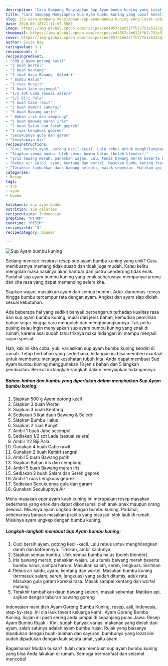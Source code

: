 ```yaml
---
description: "Cara Gampang Menyiapkan Sup Ayam bumbu kuning yang Lezat Sekali"
title: "Cara Gampang Menyiapkan Sup Ayam bumbu kuning yang Lezat Sekali"
slug: 132-cara-gampang-menyiapkan-sup-ayam-bumbu-kuning-yang-lezat-sekali
date: 2020-09-18T21:11:57.598Z
image: https://img-global.cpcdn.com/recipes/ed4857c2e632ffb7/751x532cq70/sup-ayam-bumbu-kuning-foto-resep-utama.jpg
thumbnail: https://img-global.cpcdn.com/recipes/ed4857c2e632ffb7/751x532cq70/sup-ayam-bumbu-kuning-foto-resep-utama.jpg
cover: https://img-global.cpcdn.com/recipes/ed4857c2e632ffb7/751x532cq70/sup-ayam-bumbu-kuning-foto-resep-utama.jpg
author: Essie Day
ratingvalue: 3.1
reviewcount: 3
recipeingredient:
- "500 g Ayam potong kecil"
- "3 buah Wortel"
- "3 buah Kentang"
- "3 ikat daun Bawang  Seledri"
- " Bumbu Halus"
- "2 ruas Kunyit"
- "1 buah Jahe sejempol"
- "1/2 sdt Lada sesuai selera"
- "1/2 Biji Pala"
- "4 buah Cabe rawit"
- "2 buah Kemiri sangrai"
- "5 buah Bawang putih"
- " Bahan iris dan cemplung"
- "5 buah Bawang merah iris"
- "2 buah Salam dan Sereh geprek"
- "1 ruas Lengkuas geprek"
- "Secukupnya gula dan garam"
- "Secukupnya Air"
recipeinstructions:
- "Cuci bersih ayam, potong kecil-kecil. Lalu rebus untuk menghilangkan darah dan kotorannya. Tiriskan, ambil kaldunya"
- "Siapkan semua bumbu. Ulek semua bumbu halus (boleh blender)."
- "Iris bawang merah, panaskan wajan. Lalu tumis bawang merah beserta bumbu halus, sampai harum. Masukan salam, sereh, lengkuas. Sisihkan"
- "Rebus air kaldu, ayam, kentang dan wortel. Masukan bumbu kuning (termasuk salam, sereh, lengkuas) yang sudah ditumis, aduk rata. Masukan gula garam koreksi rasa. Masak sampai kentang dan wortel matang."
- "Terakhir tambahkan daun bawang seledri, masak sebentar. Matikan api, sajikan dengan taburan bawang goreng"
categories:
- Resep
tags:
- sup
- ayam
- bumbu

katakunci: sup ayam bumbu 
nutrition: 159 calories
recipecuisine: Indonesian
preptime: "PT40M"
cooktime: "PT52M"
recipeyield: "3"
recipecategory: Dinner

---
```



![Sup Ayam bumbu kuning](https://img-global.cpcdn.com/recipes/ed4857c2e632ffb7/751x532cq70/sup-ayam-bumbu-kuning-foto-resep-utama.jpg)

Sedang mencari inspirasi resep sup ayam bumbu kuning yang unik? Cara membuatnya memang tidak susah dan tidak juga mudah. Kalau keliru mengolah maka hasilnya akan hambar dan justru cenderung tidak enak. Padahal sup ayam bumbu kuning yang enak seharusnya mempunyai aroma dan cita rasa yang dapat memancing selera kita.

Siapkan wajan, masukkan ayam dan semua bumbu. Aduk danremas-remas hingga bumbu tercampur rata dengan ayam. Angkat dan ayam siap diolah sesuai kebutuhan.

Ada beberapa hal yang sedikit banyak berpengaruh terhadap kualitas rasa dari sup ayam bumbu kuning, mulai dari jenis bahan, kemudian pemilihan bahan segar hingga cara mengolah dan menghidangkannya. Tak perlu pusing kalau ingin menyiapkan sup ayam bumbu kuning yang enak di rumah, karena asal sudah tahu triknya maka hidangan ini mampu menjadi sajian spesial.


Nah, kali ini kita coba, yuk, variasikan sup ayam bumbu kuning sendiri di rumah. Tetap berbahan yang sederhana, hidangan ini bisa memberi manfaat untuk membantu menjaga kesehatan tubuh kita. Anda dapat membuat Sup Ayam bumbu kuning menggunakan 18 jenis bahan dan 5 langkah pembuatan. Berikut ini langkah-langkah dalam menyiapkan hidangannya.

<!--inarticleads1-->

##### Bahan-bahan dan bumbu yang diperlukan dalam menyiapkan Sup Ayam bumbu kuning:

1. Siapkan 500 g Ayam potong kecil
1. Siapkan 3 buah Wortel
1. Siapkan 3 buah Kentang
1. Sediakan 3 ikat daun Bawang &amp; Seledri
1. Siapkan  Bumbu Halus
1. Siapkan 2 ruas Kunyit
1. Ambil 1 buah Jahe sejempol
1. Sediakan 1/2 sdt Lada (sesuai selera)
1. Ambil 1/2 Biji Pala
1. Gunakan 4 buah Cabe rawit
1. Gunakan 2 buah Kemiri sangrai
1. Ambil 5 buah Bawang putih
1. Siapkan  Bahan iris dan cemplung
1. Ambil 5 buah Bawang merah iris
1. Sediakan 2 buah Salam dan Sereh geprek
1. Ambil 1 ruas Lengkuas geprek
1. Sediakan Secukupnya gula dan garam
1. Gunakan Secukupnya Air


Menu masakan opor ayam kuah kuning ini merupakan resep masakan sederhana yang enak dan dapat dikonsumsi oleh anak anak maupun orang dewasa. Misalnya ayam ungkep dengan bumbu kuning. Padahal, sebenarnya banyak masakan praktis yang bisa jadi stok lauk di rumah. Misalnya ayam ungkep dengan bumbu kuning. 

<!--inarticleads2-->

##### Langkah-langkah membuat Sup Ayam bumbu kuning:

1. Cuci bersih ayam, potong kecil-kecil. Lalu rebus untuk menghilangkan darah dan kotorannya. Tiriskan, ambil kaldunya
1. Siapkan semua bumbu. Ulek semua bumbu halus (boleh blender).
1. Iris bawang merah, panaskan wajan. Lalu tumis bawang merah beserta bumbu halus, sampai harum. Masukan salam, sereh, lengkuas. Sisihkan
1. Rebus air kaldu, ayam, kentang dan wortel. Masukan bumbu kuning (termasuk salam, sereh, lengkuas) yang sudah ditumis, aduk rata. Masukan gula garam koreksi rasa. Masak sampai kentang dan wortel matang.
1. Terakhir tambahkan daun bawang seledri, masak sebentar. Matikan api, sajikan dengan taburan bawang goreng


Indonesian main dish Ayam Goreng Bumbu Kuning, resep, asli, Indonesia, step-by-step. Ini dia lauk favorit keluarga kami : Ayam Goreng Bumbu Kuning. Sajian ini pasti sering anda jumpai di sepanjang pulau Jawa. Resep Ayam Bumbu Rujak - Kini, sudah banyak variasi makanan yang diolah dari ayam, salah satunya adalah ayam bumbu rujak. Rujak yang biasanya dipadukan dengan buah-buahan dan sayuran, bumbunya yang lezat kini sudah dipadukan dengan lauk sejuta umat, yaitu ayam. 

Bagaimana? Mudah bukan? Itulah cara membuat sup ayam bumbu kuning yang bisa Anda lakukan di rumah. Semoga bermanfaat dan selamat mencoba!
